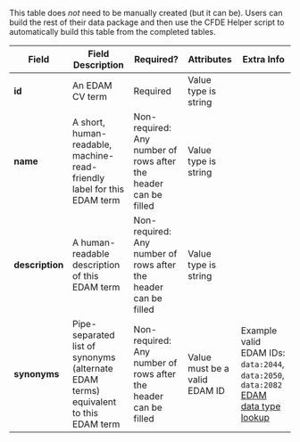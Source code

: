 This table does *not* need to be manually created (but it can be). Users can build the rest of their data package and then use the CFDE Helper script to automatically build this table from the completed tables.

Field | Field Description | Required? |  Attributes | Extra Info 
------|-------------------|-----------|-------------|------------
**id** | An EDAM CV term | Required | Value type is string 
**name** | A short, human-readable, machine-read-friendly label for this EDAM term| Non-required: Any number of rows after the header can be filled | Value type is string
**description** | A human-readable description of this EDAM term |  Non-required: Any number of rows after the header can be filled | Value type is string
**synonyms** | Pipe-separated list of synonyms (alternate EDAM terms) equivalent to this EDAM term | Non-required: Any number of rows after the header can be filled |  Value must be a valid EDAM ID | Example valid EDAM IDs: `data:2044`, `data:2050`, `data:2082` [EDAM data type lookup](https://www.ebi.ac.uk/ols/ontologies/edam/terms?iri=http%3A%2F%2Fedamontology.org%2Fdata_0006&viewMode=All&siblings=false)